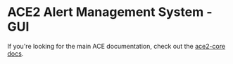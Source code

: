 # ACE2 Alert Management System - GUI

If you're looking for the main ACE documentation, check out the [ace2-core docs](https://ace-ecosystem.github.io/ace2-core/).
